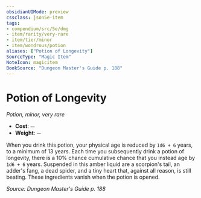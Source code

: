 ```yaml
---
obsidianUIMode: preview
cssclass: json5e-item
tags:
- compendium/src/5e/dmg
- item/rarity/very-rare
- item/tier/minor
- item/wondrous/potion
aliases: ["Potion of Longevity"]
SourceType: "Magic Item"
NoteIcon: magicitem
BookSource: "Dungeon Master's Guide p. 188"
---
```

# Potion of Longevity
*Potion, minor, very rare*  

- **Cost**: ⏤
- **Weight**: ⏤

When you drink this potion, your physical age is reduced by `1d6 + 6` years, to a minimum of 13 years. Each time you subsequently drink a potion of longevity, there is a 10% chance cumulative chance that you instead age by `1d6 + 6` years. Suspended in this amber liquid are a scorpion's tail, an adder's fang, a dead spider, and a tiny heart that, against all reason, is still beating. These ingredients vanish when the potion is opened.

*Source: Dungeon Master's Guide p. 188*